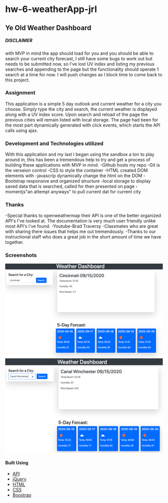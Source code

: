 # hw-6-weatherApp-jrl

## Ye Old Weather Dashboard

##### DISCLAIMER

with MVP in mind the app should load for you and you should be able to search your current city forecast, I still have some bugs to work out but needs to be submitted now, so I've lost UV index and listing my previous searches and appending to the page but the functionality should operate 1 search at a time for now. I will push changes as I block time to come back to this project.

### Assignment

This application is a simple 5 day outlook and current weather for a city you choose. Simply type the city and search, the current weather is displayed along with a UV index score. Upon search and reload of the page the previous cities will remain listed with local storage. The page had been for the most part dynamically generated with click events, which starts the API calls using ajax.

### Development and Technologies utilized

With this application and my last I began using the sandbox a ton to play around in, this has been a tremendous help to try and get a process of building these applications with MVP in mind.
-Github hosts my repo
-Git is the verseion control
-CSS to style the container
-HTML created DOM elements with
-javascrip dynamically change the html on the DOM
-Bootstrap responsive and organized structure
-local storage to display saved data that is searched, called for then presented on page
-momentjs"an attempt anyways" to pull current dat for current city

### Thanks

-Special thanks to openweathermap their API is one of the better organized API's I've looked at.
The documentation is very much user friendly unlike most API's i've found.
-Youtube-Brad Traversy
-Classmates who are great with sharing there issues that helps me out tremendously.
-Thanks to our instructional staff who does a great job in the short amount of time we have together.

### Screenshots

![WEATHER SCREENSHOT](assets/shot1.png)
![WEATHER SCREENSHOT](assets/shot2.png)

#### Built Using

- [API](https://openweathermap.org/api)
- [jQuery](https://api.jquery.com/)
- [HTML](https://developer.mozilla.org/en-US/docs/Web/HTML)
- [CSS](https://developer.mozilla.org/en-US/docs/Web/CSS)
- [Boostrap](https://getbootstrap.com/)
